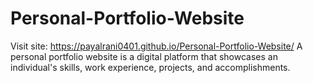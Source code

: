 # Personal-Portfolio-Website
Visit site:  https://payalrani0401.github.io/Personal-Portfolio-Website/
A personal portfolio website is a digital platform that showcases an individual's skills, work experience, projects, and accomplishments. 
